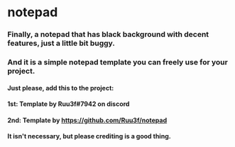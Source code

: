 # notepad
### Finally, a notepad that has black background with decent features, just a little bit buggy.
### And it is a simple notepad template you can freely use for your project.
#### Just please, add this to the project:
#### 1st: Template by Ruu3f#7942 on discord
#### 2nd: Template by https://github.com/Ruu3f/notepad
#### It isn't necessary, but please crediting is a good thing.
